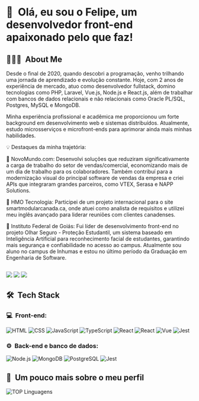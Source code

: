 <h1>👋 &nbsp;Olá, eu sou o Felipe, um desenvolvedor front-end apaixonado pelo que faz!</h1>

<!--
**VeviciSoftware/VeviciSoftware** is a ✨ _special_ ✨ repository because its `README.md` (this file) appears on your GitHub profile.
-->

<h2> 👨🏻‍💻 &nbsp;About Me </h2>

Desde o final de 2020, quando descobri a programação, venho trilhando uma jornada de aprendizado e evolução constante. Hoje, com 2 anos de experiência de mercado, atuo como desenvolvedor fullstack, domino tecnologias como PHP, Laravel, Vue.js, Node.js e React.js, além de trabalhar com bancos de dados relacionais e não relacionais como Oracle PL/SQL, Postgres, MySQL e MongoDB.

Minha experiência profissional e acadêmica me proporcionou um forte background em desenvolvimento web e sistemas distribuídos. Atualmente, estudo microsserviços e microfront-ends para aprimorar ainda mais minhas habilidades.

💡 Destaques da minha trajetória:

🔹 NovoMundo.com: Desenvolvi soluções que reduziram significativamente a carga de trabalho do setor de vendas/comercial, economizando mais de um dia de trabalho para os colaboradores. Também contribuí para a modernização visual do principal software de vendas da empresa e criei APIs que integraram grandes parceiros, como VTEX, Serasa e NAPP Solutions.

🔹 HMO Tecnologia: Participei de um projeto internacional para o site smartmodularcanada.ca, onde atuei como analista de requisitos e utilizei meu inglês avançado para liderar reuniões com clientes canadenses.

🔹 Instituto Federal de Goiás: Fui líder de desenvolvimento front-end no projeto Olhar Seguro - Proteção Estudantil, um sistema baseado em Inteligência Artificial para reconhecimento facial de estudantes, garantindo mais segurança e confiabilidade no acesso ao campus. Atualmente sou aluno no campus de Inhumas e estou no último período da Graduação em Engenharia de Software.
  
  ##
 
<div> 
  <a href="https://instagram.com/felipealex_ramos" target="_blank"><img src="https://img.shields.io/badge/-Instagram-%23E4405F?style=for-the-badge&logo=instagram&logoColor=white" target="_blank"></a>
  <a href = "mailto:felipeadar108@gmail.com"><img src="https://img.shields.io/badge/-Gmail-%23333?style=for-the-badge&logo=gmail&logoColor=white" target="_blank"></a>
  <a href="https://www.linkedin.com/in/felipe-alexandre-003b97235/" target="_blank"><img src="https://img.shields.io/badge/-LinkedIn-%230077B5?style=for-the-badge&logo=linkedin&logoColor=white" target="_blank"></a> 
</div>

##

<h2> 🛠 &nbsp;Tech Stack</h2>
<h3>💻 &nbsp;Front-end:</h3>

![HTML](https://img.shields.io/badge/-HTML-333333?style=flat&logo=HTML5)
![CSS](https://img.shields.io/badge/-CSS-333333?style=flat&logo=CSS3&logoColor=1572B6)
![JavaScript](https://img.shields.io/badge/-JavaScript-333333?style=flat&logo=javascript)
![TypeScript](https://img.shields.io/badge/-TypeScript-333333?style=flat&logo=typescript&logoColor=2D79C7)
![React](https://img.shields.io/badge/-React-333333?style=flat&logo=react)
![React](https://img.shields.io/badge/-React%20Native-333333?style=flat&logo=react)
![Vue](https://img.shields.io/badge/-Vue-333333?style=flat&logo=vue.js)
![Jest](https://img.shields.io/badge/-Jest-333333?style=flat&logo=jest&logoColor=E535AB)

<h3>⚙️ &nbsp;Back-end e banco de dados:</h3>

![Node.js](https://img.shields.io/badge/-Node.js-333333?style=flat&logo=node.js)
![MongoDB](https://img.shields.io/badge/-MongoDB-333333?style=flat&logo=mongodb)
![PostgreSQL](https://img.shields.io/badge/-PostgreSQL-333333?style=flat&logo=postgresql)
![Jest](https://img.shields.io/badge/-Jest-333333?style=flat&logo=jest&logoColor=E535AB)

<h2>🚀 &nbsp;Um pouco mais sobre o meu perfil</h2>

![TOP Linguagens](https://github-readme-stats.vercel.app/api/top-langs/?username=felipealexramos&layout=compact&theme=dracula)
